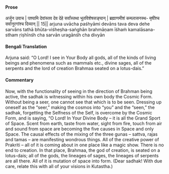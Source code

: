 #### Prose 

अर्जुन उवाच |
पश्यामि देवांस्तव देव देहे
सर्वांस्तथा भूतविशेषसङ्घान् |
ब्रह्माणमीशं कमलासनस्थ-
मृषींश्च सर्वानुरगांश्च दिव्यान् || 15||
arjuna uvācha
paśhyāmi devāns tava deva dehe
sarvāns tathā bhūta-viśheṣha-saṅghān
brahmāṇam īśhaṁ kamalāsana-stham
ṛiṣhīnśh cha sarvān uragānśh cha divyān

 #### Bengali Translation 

Arjuna said: “O Lord! I see in Your Body all gods, all of the kinds of living beings and phenomena such as mammals etc., divine sages, all of the serpents and the lord of creation Brahmaa seated on a lotus-dais.”

 #### Commentary 

Now, with the functionality of seeing in the direction of Brahman being active, the sadhak is witnessing within his own body the Cosmic Form. Without being a seer, one cannot see that which is to be seen. Dressing up oneself as the “seer,” making the cosmos into “you” and the “seen,” the sadhak, forgetting the Selfness of the Self, is overcome by the Cosmic Form, and is saying, “O Lord! In Your Divine Body – it is all the Grand Sport of Space. Scent from earth, taste from water, sight from fire, touch from air and sound from space are becoming the five causes in Space and only Space. The causal effects of the mixing of the three gunas – sattva, rajas and tamas – are manifesting wondrous things. All of the creative power of Prakriti – all of it is coming about in one place like a magic show. There is no end to creation. In that place, Brahmaa, the god of creation, is seated on a lotus-dais; all of the gods, the lineages of sages, the lineages of serpents are all there. All of it is mutation of space into form. (Dear sadhak! With due care, relate this with all of your visions in Kutastha.) 